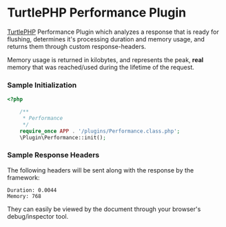TurtlePHP Performance Plugin
===
[TurtlePHP](https://github.com/onassar/TurtlePHP) Performance Plugin which
analyzes a response that is ready for flushing, determines it&#039;s processing
duration and memory usage, and returns them through custom response-headers.

Memory usage is returned in kilobytes, and represents the peak, **real** memory
that was reached/used during the lifetime of the request.

### Sample Initialization
``` php
<?php

    /**
     * Performance
     */
    require_once APP . '/plugins/Performance.class.php';
    \Plugin\Performance::init();

```

### Sample Response Headers
The following headers will be sent along with the response by the framework:

```
Duration: 0.0044
Memory: 768
```

They can easily be viewed by the document through your browser&#039;s
debug/inspector tool.
